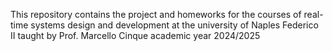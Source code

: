 This repository contains the project and homeworks for the courses of real-time systems design and development 
at the university of Naples Federico II taught by Prof. Marcello Cinque
academic year 2024/2025 
